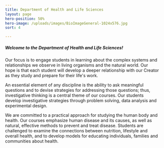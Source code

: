 ```yaml
---
title: Department of Health and Life Sciences
layout: page
hero-position: 50%
hero-image: /uploads/images/BioImageGeneral-1024x576.jpg
sort: 4

---
```

##### Welcome to the Department of Health and Life Sciences!

Our focus is to engage students in learning about the complex systems and relationships we
observe in living organisms and the natural world. Our hope is that each student will develop
a deeper relationship with our Creator as they study and prepare for their life's work.

An essential element of any discipline is the ability to ask meaningful questions and to
devise strategies for addressing those questions; thus, investigative thinking is a central
theme of our courses. Our students develop investigative strategies through problem solving,
data analysis and experimental design.

We are committed to a practical approach for studying the human body and health. Our courses
emphasize human disease and its causes, as well as natural, effective methods to prevent and
treat disease. Students are challenged to examine the connections between nutrition, lifestyle
and overall health, and to develop models for educating individuals, families and communities
about health.
